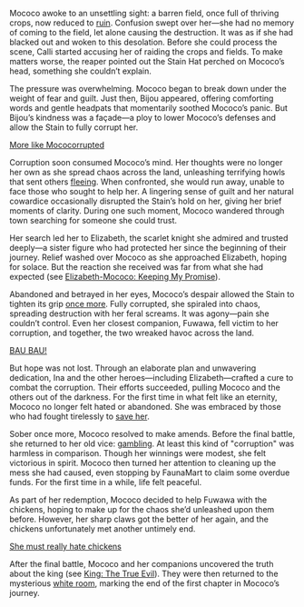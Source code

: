 Mococo awoke to an unsettling sight: a barren field, once full of thriving crops, now reduced to [ruin](https://www.youtube.com/live/6TXwZjXEoxk?feature=shared\&t=332). Confusion swept over her—she had no memory of coming to the field, let alone causing the destruction. It was as if she had blacked out and woken to this desolation. Before she could process the scene, Calli started accusing her of raiding the crops and fields. To make matters worse, the reaper pointed out the Stain Hat perched on Mococo’s head, something she couldn’t explain.

The pressure was overwhelming. Mococo began to break down under the weight of fear and guilt. Just then, Bijou appeared, offering comforting words and gentle headpats that momentarily soothed Mococo’s panic. But Bijou’s kindness was a façade—a ploy to lower Mococo’s defenses and allow the Stain to fully corrupt her.

[More like Mococorrupted](#embed:https://www.youtube.com/embed/6TXwZjXEoxk?si=o6aBzC1hk3Ewre9E\&start=567)

Corruption soon consumed Mococo’s mind. Her thoughts were no longer her own as she spread chaos across the land, unleashing terrifying howls that sent others [fleeing](https://www.youtube.com/live/6TXwZjXEoxk?feature=shared\&t=1315). When confronted, she would run away, unable to face those who sought to help her. A lingering sense of guilt and her natural cowardice occasionally disrupted the Stain’s hold on her, giving her brief moments of clarity. During one such moment, Mococo wandered through town searching for someone she could trust.

Her search led her to Elizabeth, the scarlet knight she admired and trusted deeply—a sister figure who had protected her since the beginning of their journey. Relief washed over Mococo as she approached Elizabeth, hoping for solace. But the reaction she received was far from what she had expected (see [Elizabeth-Mococo: Keeping My Promise](#edge:mococo-liz-left-3-right-2)).

Abandoned and betrayed in her eyes, Mococo’s despair allowed the Stain to tighten its grip [once more](https://www.youtube.com/live/6TXwZjXEoxk?feature=shared\&t=1743). Fully corrupted, she spiraled into chaos, spreading destruction with her feral screams. It was agony—pain she couldn’t control. Even her closest companion, Fuwawa, fell victim to her corruption, and together, the two wreaked havoc across the land.

[BAU BAU!](#embed:https://www.youtube.com/live/6TXwZjXEoxk?feature=shared\&t=2836)

But hope was not lost. Through an elaborate plan and unwavering dedication, Ina and the other heroes—including Elizabeth—crafted a cure to combat the corruption. Their efforts succeeded, pulling Mococo and the others out of the darkness. For the first time in what felt like an eternity, Mococo no longer felt hated or abandoned. She was embraced by those who had fought tirelessly to [save her](https://www.youtube.com/live/6TXwZjXEoxk?feature=shared\&t=4020).

Sober once more, Mococo resolved to make amends. Before the final battle, she returned to her old vice: [gambling](https://www.youtube.com/live/6TXwZjXEoxk?feature=shared\&t=5633). At least this kind of "corruption" was harmless in comparison. Though her winnings were modest, she felt victorious in spirit. Mococo then turned her attention to cleaning up the mess she had caused, even stopping by FaunaMart to claim some overdue funds. For the first time in a while, life felt peaceful.

As part of her redemption, Mococo decided to help Fuwawa with the chickens, hoping to make up for the chaos she’d unleashed upon them before. However, her sharp claws got the better of her again, and the chickens unfortunately met another untimely end.

[She must really hate chickens](#embed:https://www.youtube.com/embed/6TXwZjXEoxk?si=hTcidaLzCx7pJMaJ\&start=7247)

After the final battle, Mococo and her companions uncovered the truth about the king (see [King: The True Evil](#node:king-of-libestal)). They were then returned to the mysterious [white room](https://www.youtube.com/live/6TXwZjXEoxk?feature=shared\&t=9745), marking the end of the first chapter in Mococo’s journey.
